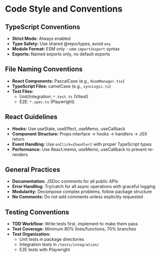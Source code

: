 # Code Style and Conventions

## TypeScript Conventions

- **Strict Mode:** Always enabled
- **Type Safety:** Use shared @repo/types, avoid `any`
- **Module Format:** ESM only - use `import`/`export` syntax
- **Exports:** Named exports only, no default exports

## File Naming Conventions

- **React Components:** PascalCase (e.g., `RoomManager.tsx`)
- **TypeScript Files:** camelCase (e.g., `syncLogic.ts`)
- **Test Files:**
  - Unit/Integration: `*.test.ts` (Vitest)
  - E2E: `*.spec.ts` (Playwright)

## React Guidelines

- **Hooks:** Use useState, useEffect, useMemo, useCallback
- **Component Structure:** Props interface → hooks → handlers → JSX return
- **Event Handling:** Use `onClick={handler}` with proper TypeScript types
- **Performance:** Use React.memo, useMemo, useCallback to prevent re-renders

## General Practices

- **Documentation:** JSDoc comments for all public APIs
- **Error Handling:** Try/catch for all async operations with graceful logging
- **Modularity:** Decompose complex problems, follow package structure
- **No Comments:** Do not add comments unless explicitly requested

## Testing Conventions

- **TDD Workflow:** Write tests first, implement to make them pass
- **Test Coverage:** Minimum 80% lines/functions, 70% branches
- **Test Organization:**
  - Unit tests in package directories
  - Integration tests in `/tests/integration/`
  - E2E tests with Playwright
